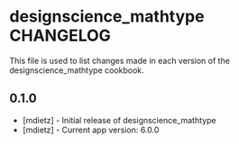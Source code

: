 designscience_mathtype CHANGELOG
==========================

This file is used to list changes made in each version of the designscience_mathtype cookbook.

0.1.0
-----
- [mdietz] - Initial release of designscience_mathtype
- [mdietz] - Current app version: 6.0.0